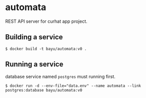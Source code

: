 # automata

REST API server for curhat app project.

## Building a service

    $ docker build -t bayu/automata:v0 .

## Running a service
database service named `postgres` must running first.
    
    $ docker run -d --env-file="data.env" --name automata --link postgres:database bayu/automata:v0